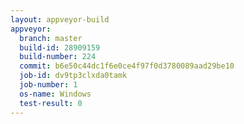 ```yaml
---
layout: appveyor-build
appveyor:
  branch: master
  build-id: 28909159
  build-number: 224
  commit: b6e50c44dc1f6e0ce4f97f0d3780089aad29be10
  job-id: dv9tp3clxda0tamk
  job-number: 1
  os-name: Windows
  test-result: 0
---
```


